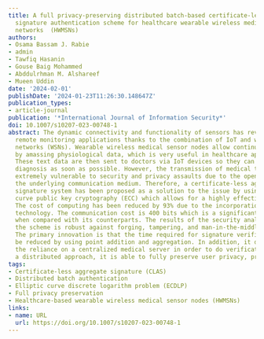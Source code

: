 ```yaml
---
title: A full privacy-preserving distributed batch-based certificate-less aggregate
  signature authentication scheme for healthcare wearable wireless medical sensor
  networks  (HWMSNs)
authors:
- Osama Bassam J. Rabie
- admin
- Tawfiq Hasanin
- Gouse Baig Mohammed
- Abddulrhman M. Alshareef
- Mueen Uddin
date: '2024-02-01'
publishDate: '2024-01-23T11:26:30.148647Z'
publication_types:
- article-journal
publication: '*International Journal of Information Security*'
doi: 10.1007/s10207-023-00748-1
abstract: The dynamic connectivity and functionality of sensors has revolutionized
  remote monitoring applications thanks to the combination of IoT and wireless sensor
  networks (WSNs). Wearable wireless medical sensor nodes allow continuous monitoring
  by amassing physiological data, which is very useful in healthcare applications.
  These text data are then sent to doctors via IoT devices so they can make an accurate
  diagnosis as soon as possible. However, the transmission of medical text data is
  extremely vulnerable to security and privacy assaults due to the open nature of
  the underlying communication medium. Therefore, a certificate-less aggregation-based
  signature system has been proposed as a solution to the issue by using elliptic
  curve public key cryptography (ECC) which allows for a highly effective technique.
  The cost of computing has been reduced by 93% due to the incorporation of aggregation
  technology. The communication cost is 400 bits which is a significant reduction
  when compared with its counterparts. The results of the security analysis show that
  the scheme is robust against forging, tampering, and man-in-the-middle attacks.
  The primary innovation is that the time required for signature verification can
  be reduced by using point addition and aggregation. In addition, it does away with
  the reliance on a centralized medical server in order to do verification. By taking
  a distributed approach, it is able to fully preserve user privacy, proving its superiority.
tags:
- Certificate-less aggregate signature (CLAS)
- Distributed batch authentication
- Elliptic curve discrete logarithm problem (ECDLP)
- Full privacy preservation
- Healthcare-based wearable wireless medical sensor nodes (HWMSNs)
links:
- name: URL
  url: https://doi.org/10.1007/s10207-023-00748-1
---
```

